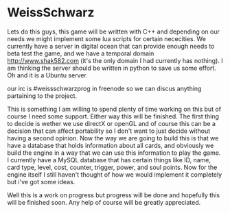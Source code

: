 WeissSchwarz
============

Lets do this guys, this game will be written with C++ and depending on our needs we might implement some lua scripts for certain nececities. We currently have a server in digital ocean that can provide enough needs to beta test the game, and we have a temporal domain http://www.shak582.com (it's the only domain I had currently has nothing). I am thinking the server should be written in python to save us some effort. Oh and it is a Ubuntu server.

our irc is #weissschwarzprog in freenode so we can discus anything partaining to the project. 

This is something I am willing to spend plenty of time working on this but of course I need some support. Either way this will be finished. The first thing to decide is wether we use directX or openGL and of course this can be a decision that can affect portability so I don't want to just decide without having a second opinion. Now the way we are going to build this is that we have a database that holds information about all cards, and obviously we build the engine in a way that we can use this information to play the game. I currently have a MySQL database that has certain things like ID, name, card type, level, cost, counter, trigger, power, and soul points. Now for the engine itself I still haven't thought of how we would implement it completely but i've got some ideas.

Well this is a work on progress but progress will be done and hopefully this will be finished soon. Any help of course will be greatly appreciated.
